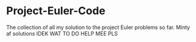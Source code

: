 # Project-Euler-Code
The collection of all my solution to the project Euler problems so far. Minty af solutions
IDEK WAT TO DO HELP MEE PLS
